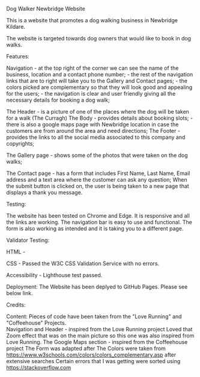 Dog Walker Newbridge Website

This is a website that promotes a dog walking business in Newbridge Kildare.

The website is targeted towards dog owners that would like to book in dog walks. 


Features:

Navigation - at the top right of the corner we can see the name of the business, location and a contact phone number;
           - the rest of the navigation links that are to right will take you to the Gallery and Contact pages; 
           - the colors picked are complementary so that they will look good and appealing for the users;
           - the navigation is clear and user friendly giving all the necessary details for booking a dog walk;

The Header - is a picture of one of the places where the dog will be taken for a walk (The Curragh)
The Body   - provides details about booking slots;
           - there is also a google maps page with Newbridge location in case the customers are from around the area and need directions;
The Footer - provides the links to all the social media associated to this company and copyrights; 

The Gallery page - shows some of the photos that were taken on the dog walks;

The Contact page - has a form that includes First Name, Last Name, Email address and a text area where the customer can ask any question; When the submit button is clicked on, the user is being taken to a new page that displays a thank you message. 


Testing:

The website has been tested on Chrome and Edge. It is responsive and all the links are working. 
The navigation bar is easy to use and functional. 
The form is also working as intended and it is taking you to a different page. 


Validator Testing:

HTML - 

CSS - Passed the W3C CSS Validation Service with no errors. 

Accessibility - Lighthouse test passed. 


Deployment:
The Website has been deplyed to GitHub Pages. Please see below link. 



Credits:


Content:
Pieces of code have been taken from the "Love Running" and "Coffeehouse" Projects.  
      Navigation and Header - inspired from the Love Running project
      Loved that Zoom effect that was on the main picture so this one was also inspired from Love Running.
      The Google Maps section - inspired from the Coffeehouse project
      The Form was adapted after 
      The Colors were taken from https://www.w3schools.com/colors/colors_complementary.asp after extensive searches
      Certain errors that I was getting were sorted using https://stackoverflow.com



